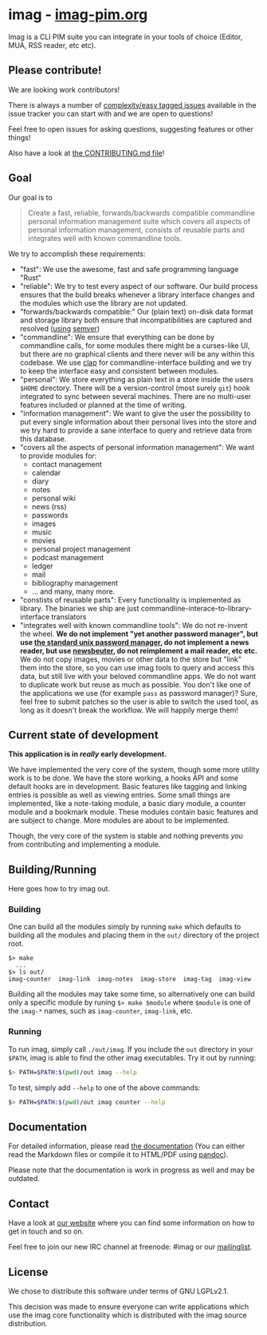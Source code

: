 # imag - [imag-pim.org](http://imag-pim.org)

Imag is a CLI PIM suite you can
integrate in your tools of choice (Editor, MUA, RSS reader, etc etc).

## Please contribute!

We are looking work contributors!

There is always a number of
[complexity/easy tagged issues](https://github.com/matthiasbeyer/imag/issues?q=is%3Aopen+is%3Aissue+label%3Acomplexity%2Feasy)
available in the issue tracker you can start with and we are open to questions!

Feel free to open issues for asking questions, suggesting features or other
things!

Also have a look at [the CONTRIBUTING.md file](./CONTRIBUTING.md)!

## Goal

Our goal is to

> Create a fast, reliable, forwards/backwards compatible commandline personal
> information management suite which covers all aspects of personal information
> management, consists of reusable parts and integrates well with known
> commandline tools.

We try to accomplish these requirements:

* "fast": We use the awesome, fast and safe programming language "Rust"
* "reliable": We try to test every aspect of our software. Our build process
  ensures that the build breaks whenever a library interface changes and the
  modules which use the library are not updated.
* "forwards/backwards compatible:" Our (plain text) on-disk data format and
  storage library both ensure that incompatibilities are captured and resolved
  ([using](https://crates.io/crates/semver) [semver](https://semver.org))
* "commandline": We ensure that everything can be done by commandline calls, for
  some modules there might be a curses-like UI, but there are no graphical
  clients and there never will be any within this codebase. We use
  [clap](https://crates.io/crates/clap) for commandline-interface building and
  we try to keep the interface easy and consistent between modules.
* "personal": We store everything as plain text in a store inside the users
  `$HOME` directory. There will be a version-control (most surely `git`) hook
  integrated to sync between several machines. There are no multi-user features
  included or planned at the time of writing.
* "information management": We want to give the user the possibility to put
  every single information about their personal lives into the store and we try
  hard to provide a sane interface to query and retrieve data from this
  database.
* "covers all the aspects of personal information management": We want to
  provide modules for:
  * contact management
  * calendar
  * diary
  * notes
  * personal wiki
  * news (rss)
  * passwords
  * images
  * music
  * movies
  * personal project management
  * podcast management
  * ledger
  * mail
  * bibliography management
  * ... and many, many more.
* "constists of reusable parts": Every functionality is implemented as library.
  The binaries we ship are just commandline-interace-to-library-interface
  translators
* "integrates well with known commandline tools": We do not re-invent the wheel.
  **We do not implement "yet another password manager", but use
  [the standard unix password manager](https://www.passwordstore.org/), do not
  implement a news reader, but use [newsbeuter](http://www.newsbeuter.org/),
  do not reimplement a mail reader, etc etc.**
  We do not copy images, movies or other data to the store but "link" them into
  the store, so you can use imag tools to query and access this data, but still
  live with your beloved commandline apps. We do not want to duplicate work but
  reuse as much as possible.
  You don't like one of the applications we use (for example `pass` as password
  manager)? Sure, feel free to submit patches so the user is able to switch the
  used tool, as long as it doesn't break the workflow. We will happily merge
  them!

## Current state of development

**This application is in _really_ early development.**

We have implemented the very core of the system, though some more utility work
is to be done.
We have the store working, a hooks API and some default hooks are in
development.
Basic features like tagging and linking entries is possible as well as viewing
entries.
Some small things are implemented, like a note-taking module, a basic diary
module, a counter module and a bookmark module.
These modules contain basic features and are subject to change.
More modules are about to be implemented.

Though, the very core of the system is stable and nothing prevents _you_ from
contributing and implementing a module.

## Building/Running

Here goes how to try imag out.

### Building

One can build all the modules simply by running `make` which defaults to
building all the modules and placing them in the `out/` directory of the project
root.

```
$> make
  ...
$> ls out/
imag-counter  imag-link  imag-notes  imag-store  imag-tag  imag-view
```

Building all the modules may take some time, so alternatively one can build only
a specific module
by runing `$> make $module` where `$module` is one of  the `imag-*` names, such
as `imag-counter`, `imag-link`, etc.

### Running

To run imag, simply call `./out/imag`.
If you include the `out` directory in your `$PATH`, imag is able to find the
other imag executables. Try it out by running:

```bash
$> PATH=$PATH:$(pwd)/out imag --help
```

To test, simply add `--help` to one of the above commands:

```bash
$> PATH=$PATH:$(pwd)/out imag counter --help
```

## Documentation

For detailed information, please read [the documentation](./doc/) (You can
either read the Markdown files or compile it to HTML/PDF using
[pandoc](http://pandoc.org)).

Please note that the documentation is work in progress as well and may be
outdated.

## Contact

Have a look at [our website](http://imag-pim.org) where you can find some
information on how to get in touch and so on.

Feel free to join our new IRC channel at freenode: #imag
or our [mailinglist](http://imag-pim.org/mailinglist/).

## License

We chose to distribute this software under terms of GNU LGPLv2.1.

This decision was made to ensure everyone can write applications which use the
imag core functionality which is distributed with the imag source distribution.

